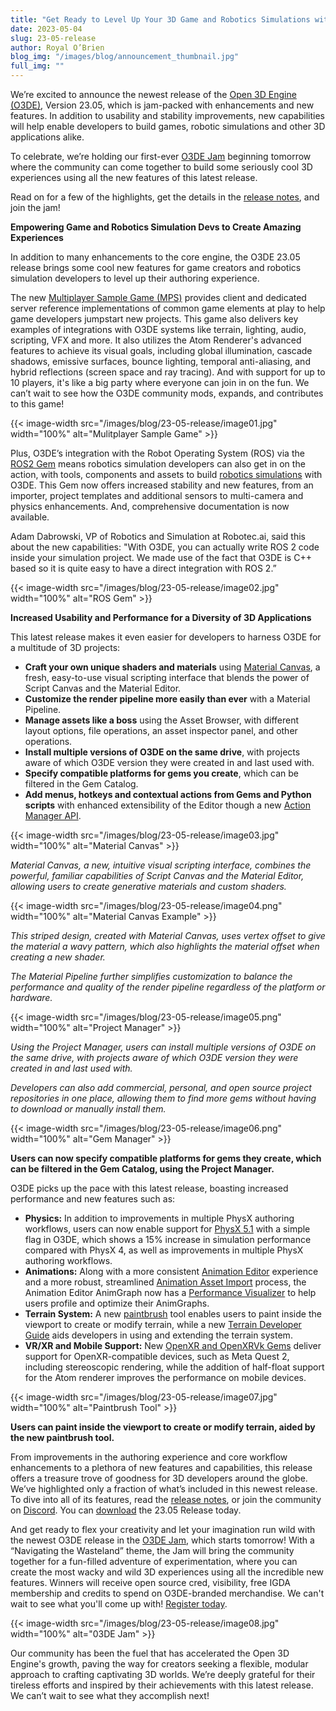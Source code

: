 ```yaml
---
title: "Get Ready to Level Up Your 3D Game and Robotics Simulations with Open 3D Engine Version 23.05 and Join the O3DE Jam for Creative Fun"
date: 2023-05-04
slug: 23-05-release
author: Royal O’Brien
blog_img: "/images/blog/announcement_thumbnail.jpg"
full_img: ""
---
```


We’re excited to announce the newest release of the [Open 3D Engine (O3DE)](https://www.o3de.org/), Version 23.05, which is jam-packed with enhancements and new features. In addition to usability and stability improvements, new capabilities will help enable developers to build games, robotic simulations and other 3D applications alike.

To celebrate, we’re holding our first-ever [O3DE Jam](https://o3d.foundation/blog/calling-all-open-source-3d-developers-lets-jam-in-the-wasteland/) beginning tomorrow where the community can come together to build some seriously cool 3D experiences using all the new features of this latest release.

Read on for a few of the highlights, get the details in the [release notes](https://www.o3de.org/docs/release-notes/2305-0-release-notes), and join the jam!

**Empowering Game and Robotics Simulation Devs to Create Amazing Experiences**

In addition to many enhancements to the core engine, the O3DE 23.05 release brings some cool new features for game creators and robotics simulation developers to level up their authoring experience. 

The new [Multiplayer Sample Game (MPS)](https://github.com/o3de/o3de-multiplayersample) provides client and dedicated server reference implementations of common game elements at play to help game developers jumpstart new projects. This game also delivers key examples of integrations with O3DE systems like terrain, lighting, audio, scripting, VFX and more. It also utilizes the Atom Renderer's advanced features to achieve its visual goals, including global illumination, cascade shadows, emissive surfaces, bounce lighting, temporal anti-aliasing, and hybrid reflections (screen space and ray tracing). And with support for up to 10 players, it's like a big party where everyone can join in on the fun. We can’t wait to see how the O3DE community mods, expands, and contributes to this game!

{{< image-width src="/images/blog/23-05-release/image01.jpg" width="100%" alt="Mulitplayer Sample Game" >}}

Plus, O3DE’s integration with the Robot Operating System (ROS) via the [ROS2 Gem](https://github.com/o3de/o3de-extras/tree/development/Gems/ROS2) means robotics simulation developers can also get in on the action, with tools, components and assets to build [robotics simulations](https://development--o3deorg.netlify.app/docs/user-guide/interactivity/robotics/overview/) with O3DE. This Gem now offers increased stability and new features, from an importer, project templates and additional sensors to multi-camera and physics enhancements. And, comprehensive documentation is now available.

Adam Dabrowski, VP of Robotics and Simulation at Robotec.ai, said this about the new capabilities: "With O3DE, you can actually write ROS 2 code inside your simulation project. We made use of the fact that O3DE is C++ based so it is quite easy to have a direct integration with ROS 2.”

{{< image-width src="/images/blog/23-05-release/image02.jpg" width="100%" alt="ROS Gem" >}}

**Increased Usability and Performance for a Diversity of 3D Applications**

This latest release makes it even easier for developers to harness O3DE for a multitude of 3D projects:

*	**Craft your own unique shaders and materials** using [Material Canvas](https://github.com/o3de/sig-graphics-audio/issues/51), a fresh, easy-to-use visual scripting interface that blends the power of Script Canvas and the Material Editor. 
*	**Customize the render pipeline more easily than ever** with a Material Pipeline.
*	**Manage assets like a boss** using the Asset Browser, with different layout options, file operations, an asset inspector panel, and other operations.
*	**Install multiple versions of O3DE on the same drive**, with projects aware of which O3DE version they were created in and last used with.
*	**Specify compatible platforms for gems you create**, which can be filtered in the Gem Catalog.
*	**Add menus, hotkeys and contextual actions from Gems and Python scripts** with enhanced extensibility of the Editor though a new [Action Manager API](https://www.o3de.org/docs/user-guide/action-manager/).

{{< image-width src="/images/blog/23-05-release/image03.jpg" width="100%" alt="Material Canvas" >}}

*Material Canvas, a new, intuitive visual scripting interface, combines the powerful, familiar capabilities of Script Canvas and the Material Editor, allowing users to create generative materials and custom shaders.*

{{< image-width src="/images/blog/23-05-release/image04.png" width="100%" alt="Material Canvas Example" >}}

*This striped design, created with Material Canvas, uses vertex offset to give the material a wavy pattern, which also highlights the material offset when creating a new shader.* 

*The Material Pipeline further simplifies customization to balance the performance and quality of the render pipeline regardless of the platform or hardware.*

{{< image-width src="/images/blog/23-05-release/image05.png" width="100%" alt="Project Manager" >}}

*Using the Project Manager, users can install multiple versions of O3DE on the same drive, with projects aware of which O3DE version they were created in and last used with.* 

*Developers can also add commercial, personal, and open source project repositories in one place, allowing them to find more gems without having to download or manually install them.*

{{< image-width src="/images/blog/23-05-release/image06.png" width="100%" alt="Gem Manager" >}}

**Users can now specify compatible platforms for gems they create, which can be filtered in the Gem Catalog, using the Project Manager.**

O3DE picks up the pace with this latest release, boasting increased performance and new features such as:

* **Physics:** In addition to improvements in multiple PhysX authoring workflows, users can now enable support for [PhysX 5.1](https://github.com/o3de/o3de/issues/13624) with a simple flag in O3DE, which shows a 15% increase in simulation performance compared with PhysX 4, as well as improvements in multiple PhysX authoring workflows.
* **Animations:** Along with a more consistent [Animation Editor](https://github.com/o3de/o3de/issues/10666) experience and a more robust, streamlined [Animation Asset Import](https://github.com/o3de/o3de/issues/12387) process, the Animation Editor AnimGraph now has a [Performance Visualizer](https://github.com/o3de/o3de/pull/13490) to help users profile and optimize their AnimGraphs.
* **Terrain System:** A new [paintbrush](https://www.o3de.org/docs/user-guide/components/reference/paintbrush/paintbrush/) tool enables users to paint inside the viewport to create or modify terrain, while a new [Terrain Developer Guide](https://www.o3de.org/docs/user-guide/visualization/environments/terrain/terrain-developer-guide/) aids developers in using and extending the terrain system.
* **VR/XR and Mobile Support:** New [OpenXR and OpenXRVk Gems](https://github.com/o3de/o3de/issues/12372) deliver support for OpenXR-compatible devices, such as Meta Quest 2, including stereoscopic rendering, while the addition of half-float support for the Atom renderer improves the performance on mobile devices.

{{< image-width src="/images/blog/23-05-release/image07.jpg" width="100%" alt="Paintbrush Tool" >}}

**Users can paint inside the viewport to create or modify terrain, aided by the new paintbrush tool.** 

From improvements in the authoring experience and core workflow enhancements to a plethora of new features and capabilities, this release offers a treasure trove of goodness for 3D developers around the globe. We’ve highlighted only a fraction of what’s included in this newest release. To dive into all of its features, read the [release notes](https://www.o3de.org/docs/release-notes/2305-0-release-notes), or join the community on [Discord](https://bit.ly/o3deDiscord). You can [download](https://www.o3de.org/download/) the 23.05 Release today. 

And get ready to flex your creativity and let your imagination run wild with the newest O3DE release in the [O3DE Jam](https://o3d.foundation/blog/calling-all-open-source-3d-developers-lets-jam-in-the-wasteland/), which starts tomorrow! With a “Navigating the Wasteland” theme, the Jam will bring the community together for a fun-filled adventure of experimentation, where you can create the most wacky and wild 3D experiences using all the incredible new features. Winners will receive open source cred, visibility, free IGDA membership and credits to spend on O3DE-branded merchandise. We can't wait to see what you'll come up with! [Register today](https://itch.io/jam/o3de-jam).

{{< image-width src="/images/blog/23-05-release/image08.jpg" width="100%" alt="03DE Jam" >}}

Our community has been the fuel that has accelerated the Open 3D Engine's growth, paving the way for creators seeking a flexible, modular approach to crafting captivating 3D worlds. We’re deeply grateful for their tireless efforts and inspired by their achievements with this latest release. We can’t wait to see what they accomplish next!